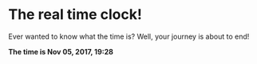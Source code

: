 # The real time clock!

Ever wanted to know what the time is? Well, your journey is about to end!

**The time is Nov 05, 2017, 19:28**